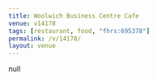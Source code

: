 ```yaml
---
title: Woolwich Business Centre Cafe
venue: v14178
tags: [restaurant, food, "fhrs:695378"]
permalink: /v/14178/
layout: venue
---
```

null